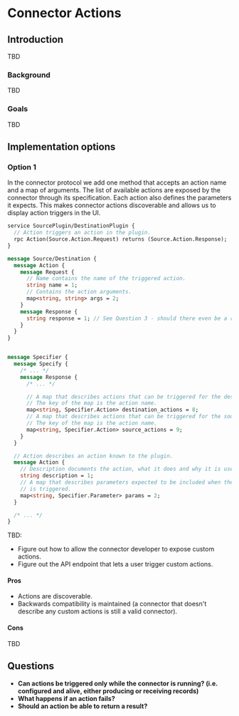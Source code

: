 # Connector Actions

## Introduction

TBD

### Background

TBD

### Goals

TBD

## Implementation options

### Option 1

In the connector protocol we add one method that accepts an action name and a
map of arguments. The list of available actions are exposed by the connector
through its specification. Each action also defines the parameters it expects.
This makes connector actions discoverable and allows us to display action
triggers in the UI.

```protobuf
service SourcePlugin/DestinationPlugin {
  // Action triggers an action in the plugin.
  rpc Action(Source.Action.Request) returns (Source.Action.Response);
}

message Source/Destination {
  message Action {
    message Request {
      // Name contains the name of the triggered action.
      string name = 1;
      // Contains the action arguments.
      map<string, string> args = 2;
    }
    message Response {
      string response = 1; // See Question 3 - should there even be a response? If so, is string the right type?
    }
  }
}


message Specifier {
  message Specify {
    /* ... */
    message Response {
      /* ... */

      // A map that describes actions that can be triggered for the destination.
      // The key of the map is the action name.
      map<string, Specifier.Action> destination_actions = 8;
      // A map that describes actions that can be triggered for the source.
      // The key of the map is the action name.
      map<string, Specifier.Action> source_actions = 9;
    }
  }

  // Action describes an action known to the plugin.
  message Action {
    // Description documents the action, what it does and why it is useful.
    string description = 1;
    // A map that describes parameters expected to be included when the action
    // is triggered.
    map<string, Specifier.Parameter> params = 2;
  }

  /* ... */
}
```

TBD:

- Figure out how to allow the connector developer to expose custom actions.
- Figure out the API endpoint that lets a user trigger custom actions.

#### Pros

- Actions are discoverable.
- Backwards compatibility is maintained (a connector that doesn't describe any
  custom actions is still a valid connector).

#### Cons

TBD

## Questions

- **Can actions be triggered only while the connector is running? (i.e.
  configured and alive, either producing or receiving records)**
- **What happens if an action fails?**
- **Should an action be able to return a result?**
